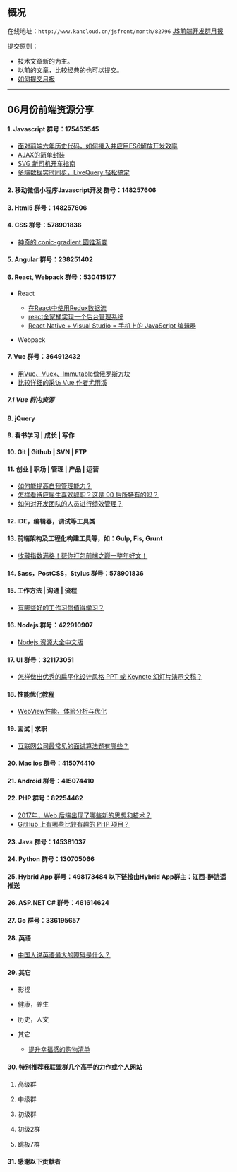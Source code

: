 ## 概况

在线地址：`http://www.kancloud.cn/jsfront/month/82796` [JS前端开发群月报](http://www.kancloud.cn/jsfront/month/82796)


提交原则：

- 技术文章新的为主。
- 以前的文章，比较经典的也可以提交。
- [如何提交月报](http://www.kancloud.cn/jsfront/month/227309)

---


## 06月份前端资源分享
#### 1. Javascript   群号：175453545
- [面对前端六年历史代码，如何接入并应用ES6解放开发效率](https://mp.weixin.qq.com/s?__biz=MzIyMjYyMzg3MA==&mid=2247484157&idx=2&sn=a5c62749987db0b4be609fa8385679e5&chksm=e82be3ecdf5c6afa85d0529fbd893c67ae6033c4fa0a629e9af8cb2a8a7e024b4c1d96734b4b&mpshare=1&scene=23&srcid=0615supYdj9qFdeVztRHruWU#rd)
- [AJAX的简单封装](http://www.cnblogs.com/-walker/p/7009151.html)
- [SVG 新司机开车指南](https://zhuanlan.zhihu.com/p/25016633)
- [多端数据实时同步，LiveQuery 轻松搞定](https://zhuanlan.zhihu.com/p/27329160)

#### 2. 移动微信小程序Javascript开发 群号：148257606

#### 3. Html5 群号：148257606

#### 4. CSS  群号：578901836
- [神奇的 conic-gradient 圆锥渐变](http://www.cnblogs.com/coco1s/p/7079529.html)

#### 5. Angular 群号：238251402

#### 6. React, Webpack 群号：530415177
- React

  - [在React中使用Redux数据流](http://www.imooc.com/learn/744)
  - [react全家桶实现一个后台管理系统](https://github.com/MuYunyun/reactSPA)
  - [React Native + Visual Studio = 手机上的 JavaScript 编辑器](https://zhuanlan.zhihu.com/p/27242093)

- Webpack



#### 7. Vue 群号：364912432
- [用Vue、Vuex、Immutable做俄罗斯方块](https://github.com/Binaryify/vue-tetris)
- [比较详细的采访 Vue 作者尤雨溪](http://zcfy.cc/article/an-interview-with-vue-js-creator-evan-you-3143.html?t=selection)

##### 7.1 Vue 群内资源

#### 8. jQuery

#### 9. 看书学习 | 成长 | 写作

#### 10. Git | Github | SVN | FTP

#### 11. 创业 | 职场 | 管理 | 产品 | 运营
- [如何能提高自我管理能力？](https://www.zhihu.com/question/19619066)
- [怎样看待应届生喜欢辞职？这是 90 后所特有的吗？](https://www.zhihu.com/question/48861231)
- [如何对开发团队的人员进行绩效管理？](https://www.zhihu.com/question/19995922)

#### 12. IDE，编辑器，调试等工具类

#### 13. 前端架构及工程化构建工具等，如：Gulp, Fis, Grunt
- [收藏指数满格！帮你打包前端之巅一整年好文！](https://zhuanlan.zhihu.com/p/27283922)

#### 14. Sass，PostCSS，Stylus  群号：578901836

#### 15. 工作方法 | 沟通 | 流程
- [有哪些好的工作习惯值得学习？](https://www.zhihu.com/question/22960521)

#### 16. Nodejs 群号：422910907
- [Nodejs 资源大全中文版](https://github.com/Pines-Cheng/awesome-nodejs-cn)

#### 17. UI 群号：321173051
- [怎样做出优秀的扁平化设计风格 PPT 或 Keynote 幻灯片演示文稿？](https://www.zhihu.com/question/21274267)

#### 18. 性能优化教程
- [WebView性能、体验分析与优化](http://tech.meituan.com/WebViewPerf.html)

#### 19. 面试 | 求职
- [互联网公司最常见的面试算法题有哪些？](https://www.zhihu.com/question/24964987)

#### 20. Mac ios 群号：415074410

#### 21. Android 群号：415074410

#### 22. PHP 群号：82254462
- [2017年，Web 后端出现了哪些新的思想和技术？](https://www.zhihu.com/question/61085805)
- [GitHub 上有哪些比较有趣的 PHP 项目？](https://www.zhihu.com/question/28008005)

#### 23. Java 群号：145381037

#### 24. Python 群号：130705066

#### 25. Hybrid App 群号：498173484 以下链接由Hybrid App群主：江西-醉逍遥推送

#### 26. ASP.NET C# 群号：461614624

#### 27. Go 群号：336195657

#### 28. 英语
- [中国人说英语最大的障碍是什么？](https://www.zhihu.com/question/38899113)

#### 29. 其它

- 影视



- 健康，养生


- 历史，人文


- 其它

    - [提升幸福感的购物清单](https://www.zhihu.com/collection/19990694)



#### 30. 特别推荐我联盟群几个高手的力作或个人网站

1. 高级群


2. 中级群

3. 初级群

4. 初级2群


5. 跳板7群


#### 31. 感谢以下贡献者
